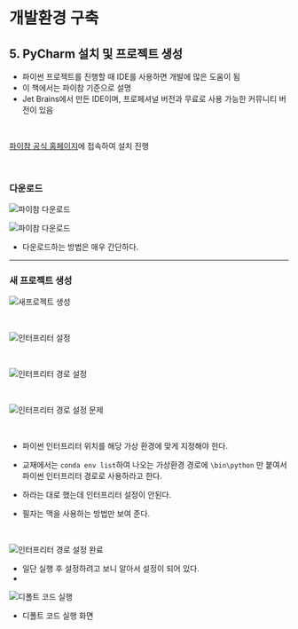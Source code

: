 # 개발환경 구축

## 5. PyCharm 설치 및 프로젝트 생성

- 파이썬 프로젝트를 진행할 때 IDE를 사용하면 개발에 많은 도움이 됨
- 이 책에서는 파이참 기준으로 설명
- Jet Brains에서 만든 IDE이며, 프로페셔널 버전과 무료로 사용 가능한 커뮤니티 버전이 있음

<br/>

[파이참 공식 홈페이지](jetbrains.com/pycharm)에 접속하여 설치 진행

<br/>

### 다운로드

![파이참 다운로드](https://github.com/ktae23/Chat-Bot/blob/master/Chatbot_Study/APPENDIX_A/img/pycharm_download.png)

![파이참 다운로드](https://github.com/ktae23/Chat-Bot/blob/master/Chatbot_Study/APPENDIX_A/img/pycharm_download2.png)

- 다운로드하는 방법은 매우 간단하다.

---

### 새 프로젝트 생성

![새프로젝트 생성](https://github.com/ktae23/Chat-Bot/blob/master/Chatbot_Study/APPENDIX_A/img/pycharm_new_projcet.png)

<br/>

![인터프리터 설정](https://github.com/ktae23/Chat-Bot/blob/master/Chatbot_Study/APPENDIX_A/img/pycharm_new_projcet2.png)

<br/>

![인터프리터 경로 설정](https://github.com/ktae23/Chat-Bot/blob/master/Chatbot_Study/APPENDIX_A/img/pycharm_new_projcet3.png)

<br/>

![인터프리터 경로 설정 문제](https://github.com/ktae23/Chat-Bot/blob/master/Chatbot_Study/APPENDIX_A/img/pycharm_new_projcet_problem.png)

<br/>

* 파이썬 인터프리터 위치를 해당 가상 환경에 맞게 지정해야 한다.

* 교재에서는 ```conda env list```하여 나오는 가상환경 경로에 `\bin\python` 만 붙여서 파이썬 인터프리터 경로로 사용하라고 한다.

* 하라는 대로 했는데 인터프리터 설정이 안된다.

* 필자는 맥을 사용하는 방법만 보여 준다.

  <br/>

![인터프리터 경로 설정 완료](https://github.com/ktae23/Chat-Bot/blob/master/Chatbot_Study/APPENDIX_A/img/pycharm_new_projcet_set_interpreter.png)

- 일단 실행 후 설정하려고 보니 알아서 설정이 되어 있다.
- <br/>

![디폴트 코드 실행](https://github.com/ktae23/Chat-Bot/blob/master/Chatbot_Study/APPENDIX_A/img/pycharm_run.png)

- 디폴트 코드 실행 화면